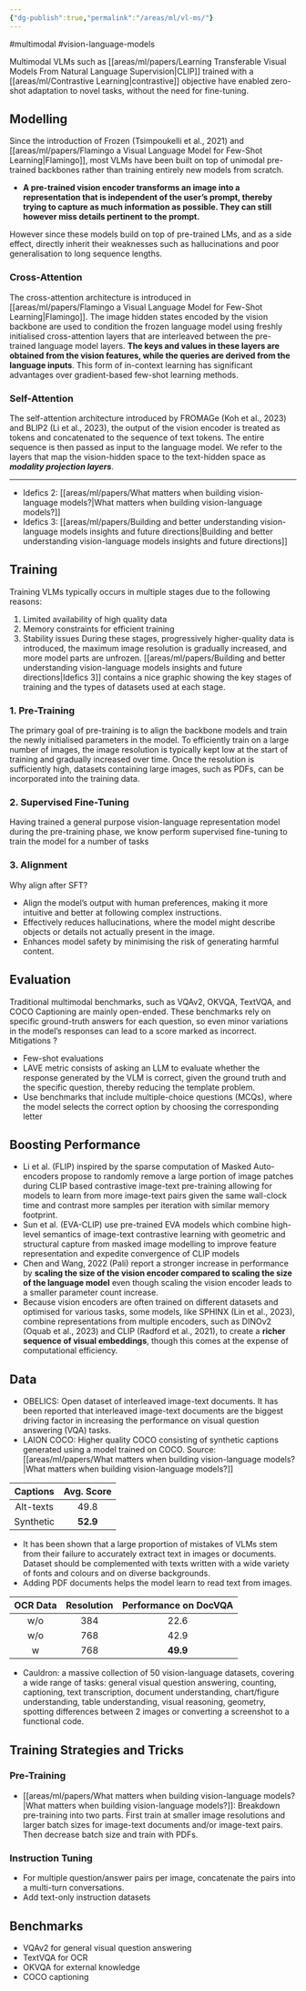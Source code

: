 ```yaml
---
{"dg-publish":true,"permalink":"/areas/ml/vl-ms/"}
---
```


#multimodal #vision-language-models 

Multimodal VLMs such as [[areas/ml/papers/Learning Transferable Visual Models From Natural Language Supervision\|CLIP]] trained with a [[areas/ml/Contrastive Learning\|contrastive]] objective have enabled zero-shot adaptation to novel tasks, without the need for fine-tuning. 
## Modelling

Since the introduction of Frozen (Tsimpoukelli et al., 2021) and [[areas/ml/papers/Flamingo a Visual Language Model for Few-Shot Learning\|Flamingo]], most VLMs have been built on top of unimodal pre-trained backbones rather than training entirely new models from scratch.

* **A pre-trained vision encoder transforms an image into a representation that is independent of the user’s prompt, thereby trying to capture as much information as possible. They can still however miss details pertinent to the prompt.**

However since these models build on top of pre-trained LMs, and as a side effect, directly inherit their weaknesses such as hallucinations and poor generalisation to long sequence lengths.
### Cross-Attention
The cross-attention architecture is introduced in [[areas/ml/papers/Flamingo a Visual Language Model for Few-Shot Learning\|Flamingo]]. The image hidden states encoded by the vision backbone are used to condition the frozen language model using freshly initialised cross-attention layers that are interleaved between the pre-trained language model layers. **The keys and values in these layers are obtained from the vision features, while the queries are derived from the language inputs**.
This form of in-context learning has significant advantages over gradient-based few-shot learning methods.
### Self-Attention
The self-attention architecture introduced by FROMAGe (Koh et al., 2023) and BLIP2 (Li et al., 2023), the output of the vision encoder is treated as tokens and concatenated to the sequence of text tokens. The entire sequence is then passed as input to the language model. We refer to the layers that map the vision-hidden space to the text-hidden space as ***modality projection layers***.

---

* Idefics 2: [[areas/ml/papers/What matters when building vision-language models?\|What matters when building vision-language models?]]
* Idefics 3: [[areas/ml/papers/Building and better understanding vision-language models insights and future directions\|Building and better understanding vision-language models insights and future directions]]
## Training
Training VLMs typically occurs in multiple stages due to the following reasons:
1. Limited availability of high quality data
2. Memory constraints for efficient training
3. Stability issues
During these stages, progressively higher-quality data is introduced, the maximum image resolution is gradually increased, and more model parts are unfrozen. [[areas/ml/papers/Building and better understanding vision-language models insights and future directions\|Idefics 3]] contains a nice graphic showing the key stages of training and the types of datasets used at each stage.
### 1. Pre-Training
The primary goal of pre-training is to align the backbone models and train the newly initialised parameters in the model. To efficiently train on a large number of images, the image resolution is typically kept low at the start of training and gradually increased over time. Once the resolution is sufficiently high, datasets containing large images, such as PDFs, can be incorporated into the training data.
### 2. Supervised Fine-Tuning
Having trained a general purpose vision-language representation model during the pre-training phase, we know perform supervised fine-tuning to train the model for a number of tasks
### 3. Alignment
Why align after SFT?
* Align the model’s output with human preferences, making it more intuitive and better at following complex instructions.
* Effectively reduces hallucinations, where the model might describe objects or details not actually present in the image.
* Enhances model safety by minimising the risk of generating harmful content.

## Evaluation
Traditional multimodal benchmarks, such as VQAv2, OKVQA, TextVQA, and COCO Captioning are mainly open-ended. These benchmarks rely on specific ground-truth answers for each question, so even minor variations in the model’s responses can lead to a score marked as incorrect. Mitigations ?

* Few-shot evaluations
* LAVE metric consists of asking an LLM to evaluate whether the response generated by the VLM is correct, given the ground truth and the specific question, thereby reducing the template problem.
* Use benchmarks that include multiple-choice questions (MCQs), where the model selects the correct option by choosing the corresponding letter

## Boosting Performance
* Li et al. (FLIP) inspired by the sparse computation of Masked Auto-encoders propose to randomly remove a large portion of image patches during CLIP based contrastive image-text pre-training allowing for models to learn from more image-text pairs given the same wall-clock time and contrast more samples per iteration with similar memory footprint.
* Sun et al. (EVA-CLIP) use pre-trained EVA models which combine high-level semantics of image-text contrastive learning with geometric and structural capture from masked image modelling to improve feature representation and expedite convergence of CLIP models
* Chen and Wang, 2022 (Pali) report a stronger increase in performance by **scaling the size of the vision encoder compared to scaling the size of the language model** even though scaling the vision encoder leads to a smaller parameter count increase.
* Because vision encoders are often trained on different datasets and optimised for various tasks, some models, like SPHINX (Lin et al., 2023), combine representations from multiple encoders, such as DINOv2 (Oquab et al., 2023) and CLIP (Radford et al., 2021), to create a **richer sequence of visual embeddings**, though this comes at the expense of computational efficiency.

## Data
* OBELICS: Open dataset of interleaved image-text documents. It has been reported that interleaved image-text documents are the biggest driving factor in increasing the performance on visual question answering (VQA) tasks.
* LAION COCO: Higher quality COCO consisting of synthetic captions generated using a model trained on COCO. Source: [[areas/ml/papers/What matters when building vision-language models?\|What matters when building vision-language models?]]

| **Captions** | **Avg. Score** |
| :----------: | :------------: |
|  Alt-texts   |      49.8      |
|  Synthetic   |    **52.9**    |
* It has been shown that a large proportion of mistakes of VLMs stem from their failure to accurately extract text in images or documents. Dataset should be complemented with texts written with a wide variety of fonts and colours and on diverse backgrounds.
* Adding PDF documents helps the model learn to read text from images.

| **OCR Data** | **Resolution** | **Performance on DocVQA** |
| :----------: | :------------: | :-----------------------: |
|     w/o      |      384       |           22.6            |
|     w/o      |      768       |           42.9            |
|      w       |      768       |         **49.9**          |

* Cauldron: a massive collection of 50 vision-language datasets, covering a wide range of tasks: general visual question answering, counting, captioning, text transcription, document understanding, chart/figure understanding, table understanding, visual reasoning, geometry, spotting differences between 2 images or converting a screenshot to a functional code.

## Training Strategies and Tricks

### Pre-Training
* [[areas/ml/papers/What matters when building vision-language models?\|What matters when building vision-language models?]]: Breakdown pre-training into two parts. First train at smaller image resolutions and larger batch sizes for image-text documents and/or image-text pairs. Then decrease batch size and train with PDFs.
### Instruction Tuning
* For multiple question/answer pairs per image, concatenate the pairs into a multi-turn conversations.
* Add text-only instruction datasets
## Benchmarks

* VQAv2 for general visual question answering
* TextVQA for OCR
* OKVQA for external knowledge
* COCO captioning
